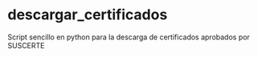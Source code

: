 descargar_certificados
======================

Script sencillo en python para la descarga de certificados aprobados por SUSCERTE
